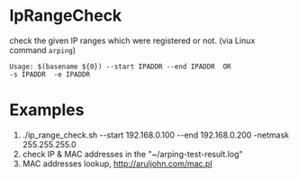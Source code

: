 IpRangeCheck
============

check the given IP ranges which were registered or not. (via Linux command `arping`) 


`` Usage: $(basename ${0}) --start IPADDR --end IPADDR 
   OR                      -s IPADDR  -e IPADDR ``


Examples
========
 
 1. ./ip_range_check.sh  --start 192.168.0.100 --end 192.168.0.200 -netmask 255.255.255.0
 2. check IP & MAC addresses in the "~/arping-test-result.log"
 3. MAC addresses lookup, http://aruljohn.com/mac.pl
 

